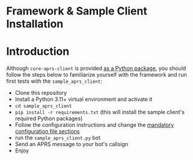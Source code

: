 # Framework & Sample Client Installation

# Introduction

Although `core-aprs-client` is provided [as a Python package](https://pypi.org/project/core-aprs-client/), you should follow the steps below to familiarize yourself with the framework and run first tests with the `sample_aprs_client`:

- Clone this repository
- Install a Python 3.11+ virtual environment and activate it
- `cd sample_aprs_client`
- `pip install -r requirements.txt` (this will install the sample client's required Python packages)
- Follow the configuration instructions and change the [mandatory configuration file sections](https://github.com/joergschultzelutter/core-aprs-client/blob/23-implement-functoolspartial/docs/configuration.md#mandatory-configuration-file-sections)
- run the `sample_aprs_client.py` bot
- Send an APRS message to your bot's callsign
- Enjoy

